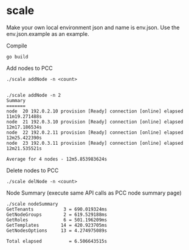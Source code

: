 # scale

Make your own local environment json and name is env.json.  Use the env.json.example as an example.


Compile
```
go build
```

Add nodes to PCC
```
./scale addNode -n <count>


./scale addNode -n 2
Summary
=======
node  20 192.0.2.10 provision [Ready] connection [online] elapsed 11m19.271488s
node  21 192.0.3.10 provision [Ready] connection [online] elapsed 12m17.186534s
node  22 192.0.2.11 provision [Ready] connection [online] elapsed 12m25.422390s
node  23 192.0.3.11 provision [Ready] connection [online] elapsed 12m21.535521s

Average for 4 nodes - 12m5.853983624s
```

Delete nodes to PCC
```
./scale delNode -n <count>
```

Node Summary (execute same API calls as PCC node summary page)
```
./scale nodeSummary
GetTenants           3 = 690.019324ms
GetNodeGroups        2 = 619.529188ms
GetRoles             6 = 501.196209ms
GetTemplates        14 = 420.923705ms
GetNodesOptions     13 = 4.274975089s

Total elapsed          = 6.506643515s
```
